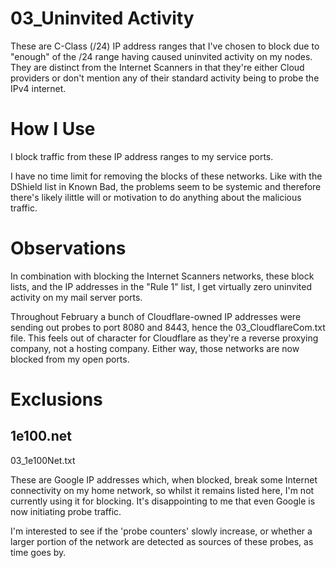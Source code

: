 # 03_Uninvited Activity

These are C-Class (/24) IP address ranges that I've chosen to block due to "enough" of the /24 range having caused uninvited activity on my nodes. They are distinct from the Internet Scanners in that they're either Cloud providers or don't mention any of their standard activity being to probe the IPv4 internet.

# How I Use

I block traffic from these IP address ranges to my service ports.

I have no time limit for removing the blocks of these networks. Like with the DShield list in Known Bad, the problems seem to be systemic and therefore there's likely ilittle will or motivation to do anything about the malicious traffic.

# Observations

In combination with blocking the Internet Scanners networks, these block lists, and the IP addresses in the "Rule 1" list, I get virtually zero uninvited activity on my mail server ports.

Throughout February a bunch of Cloudflare-owned IP addresses were sending out probes to port 8080 and 8443, hence the 03_CloudflareCom.txt file. This feels out of character for Cloudflare as they're a reverse proxying company, not a hosting company. Either way, those networks are now blocked from my open ports.

# Exclusions

## 1e100.net
03_1e100Net.txt

These are Google IP addresses which, when blocked, break some Internet connectivity on my home network, so whilst it remains listed here, I'm not currently using it for blocking. It's disappointing to me that even Google is now initiating probe traffic.

I'm interested to see if the 'probe counters' slowly increase, or whether a larger portion of the network are detected as sources of these probes, as time goes by.
